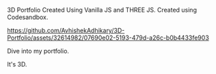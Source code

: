 3D Portfolio Created Using Vanilla JS and THREE JS. Created using Codesandbox.

https://github.com/AvhishekAdhikary/3D-Portfolio/assets/32614982/07690e02-5193-479d-a26c-b0b4433fe903

Dive into my portfolio.

It's 3D.